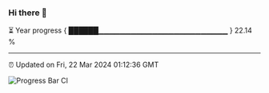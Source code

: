 ### Hi there 👋

⏳ Year progress { ██████▁▁▁▁▁▁▁▁▁▁▁▁▁▁▁▁▁▁▁▁▁▁▁▁ } 22.14 %

---

⏰ Updated on Fri, 22 Mar 2024 01:12:36 GMT

![Progress Bar CI](https://github.com/ZhaoGui/ZhaoGui/workflows/Progress%20Bar%20CI/badge.svg)
